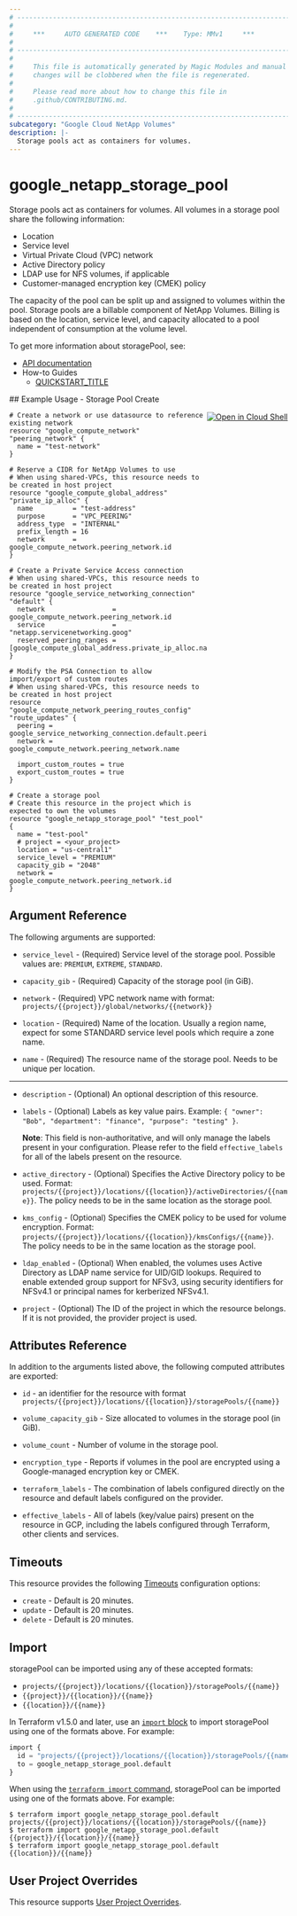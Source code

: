 ```yaml
---
# ----------------------------------------------------------------------------
#
#     ***     AUTO GENERATED CODE    ***    Type: MMv1     ***
#
# ----------------------------------------------------------------------------
#
#     This file is automatically generated by Magic Modules and manual
#     changes will be clobbered when the file is regenerated.
#
#     Please read more about how to change this file in
#     .github/CONTRIBUTING.md.
#
# ----------------------------------------------------------------------------
subcategory: "Google Cloud NetApp Volumes"
description: |-
  Storage pools act as containers for volumes.
---
```


# google\_netapp\_storage\_pool

Storage pools act as containers for volumes. All volumes in a storage pool share the following information:
* Location
* Service level
* Virtual Private Cloud (VPC) network
* Active Directory policy
* LDAP use for NFS volumes, if applicable
* Customer-managed encryption key (CMEK) policy

The capacity of the pool can be split up and assigned to volumes within the pool. Storage pools are a billable
component of NetApp Volumes. Billing is based on the location, service level, and capacity allocated to a pool
independent of consumption at the volume level.


To get more information about storagePool, see:

* [API documentation](https://cloud.google.com/netapp/volumes/docs/reference/rest/v1/projects.locations.storagePools)
* How-to Guides
    * [QUICKSTART_TITLE](https://cloud.google.com/netapp/volumes/docs/get-started/quickstarts/create-storage-pool)

<div class = "oics-button" style="float: right; margin: 0 0 -15px">
  <a href="https://console.cloud.google.com/cloudshell/open?cloudshell_git_repo=https%3A%2F%2Fgithub.com%2Fterraform-google-modules%2Fdocs-examples.git&cloudshell_working_dir=Storage_pool_create&cloudshell_image=gcr.io%2Fcloudshell-images%2Fcloudshell%3Alatest&open_in_editor=main.tf&cloudshell_print=.%2Fmotd&cloudshell_tutorial=.%2Ftutorial.md" target="_blank">
    <img alt="Open in Cloud Shell" src="//gstatic.com/cloudssh/images/open-btn.svg" style="max-height: 44px; margin: 32px auto; max-width: 100%;">
  </a>
</div>
## Example Usage - Storage Pool Create


```hcl
# Create a network or use datasource to reference existing network
resource "google_compute_network" "peering_network" {
  name = "test-network"
}

# Reserve a CIDR for NetApp Volumes to use
# When using shared-VPCs, this resource needs to be created in host project
resource "google_compute_global_address" "private_ip_alloc" {
  name          = "test-address"
  purpose       = "VPC_PEERING"
  address_type  = "INTERNAL"
  prefix_length = 16
  network       = google_compute_network.peering_network.id
}

# Create a Private Service Access connection
# When using shared-VPCs, this resource needs to be created in host project
resource "google_service_networking_connection" "default" {
  network                 = google_compute_network.peering_network.id
  service                 = "netapp.servicenetworking.goog"
  reserved_peering_ranges = [google_compute_global_address.private_ip_alloc.name]
}

# Modify the PSA Connection to allow import/export of custom routes
# When using shared-VPCs, this resource needs to be created in host project
resource "google_compute_network_peering_routes_config" "route_updates" {
  peering = google_service_networking_connection.default.peering
  network = google_compute_network.peering_network.name

  import_custom_routes = true
  export_custom_routes = true
}

# Create a storage pool
# Create this resource in the project which is expected to own the volumes
resource "google_netapp_storage_pool" "test_pool" {
  name = "test-pool"
  # project = <your_project>
  location = "us-central1"
  service_level = "PREMIUM"
  capacity_gib = "2048"
  network = google_compute_network.peering_network.id
}
```

## Argument Reference

The following arguments are supported:


* `service_level` -
  (Required)
  Service level of the storage pool.
  Possible values are: `PREMIUM`, `EXTREME`, `STANDARD`.

* `capacity_gib` -
  (Required)
  Capacity of the storage pool (in GiB).

* `network` -
  (Required)
  VPC network name with format: `projects/{{project}}/global/networks/{{network}}`

* `location` -
  (Required)
  Name of the location. Usually a region name, expect for some STANDARD service level pools which require a zone name.

* `name` -
  (Required)
  The resource name of the storage pool. Needs to be unique per location.


- - -


* `description` -
  (Optional)
  An optional description of this resource.

* `labels` -
  (Optional)
  Labels as key value pairs. Example: `{ "owner": "Bob", "department": "finance", "purpose": "testing" }`.

  **Note**: This field is non-authoritative, and will only manage the labels present in your configuration.
  Please refer to the field `effective_labels` for all of the labels present on the resource.

* `active_directory` -
  (Optional)
  Specifies the Active Directory policy to be used. Format: `projects/{{project}}/locations/{{location}}/activeDirectories/{{name}}`.
  The policy needs to be in the same location as the storage pool.

* `kms_config` -
  (Optional)
  Specifies the CMEK policy to be used for volume encryption. Format: `projects/{{project}}/locations/{{location}}/kmsConfigs/{{name}}`.
  The policy needs to be in the same location as the storage pool.

* `ldap_enabled` -
  (Optional)
  When enabled, the volumes uses Active Directory as LDAP name service for UID/GID lookups. Required to enable extended group support for NFSv3,
  using security identifiers for NFSv4.1 or principal names for kerberized NFSv4.1.

* `project` - (Optional) The ID of the project in which the resource belongs.
    If it is not provided, the provider project is used.


## Attributes Reference

In addition to the arguments listed above, the following computed attributes are exported:

* `id` - an identifier for the resource with format `projects/{{project}}/locations/{{location}}/storagePools/{{name}}`

* `volume_capacity_gib` -
  Size allocated to volumes in the storage pool (in GiB).

* `volume_count` -
  Number of volume in the storage pool.

* `encryption_type` -
  Reports if volumes in the pool are encrypted using a Google-managed encryption key or CMEK.

* `terraform_labels` -
  The combination of labels configured directly on the resource
   and default labels configured on the provider.

* `effective_labels` -
  All of labels (key/value pairs) present on the resource in GCP, including the labels configured through Terraform, other clients and services.


## Timeouts

This resource provides the following
[Timeouts](https://developer.hashicorp.com/terraform/plugin/sdkv2/resources/retries-and-customizable-timeouts) configuration options:

- `create` - Default is 20 minutes.
- `update` - Default is 20 minutes.
- `delete` - Default is 20 minutes.

## Import


storagePool can be imported using any of these accepted formats:

* `projects/{{project}}/locations/{{location}}/storagePools/{{name}}`
* `{{project}}/{{location}}/{{name}}`
* `{{location}}/{{name}}`


In Terraform v1.5.0 and later, use an [`import` block](https://developer.hashicorp.com/terraform/language/import) to import storagePool using one of the formats above. For example:

```tf
import {
  id = "projects/{{project}}/locations/{{location}}/storagePools/{{name}}"
  to = google_netapp_storage_pool.default
}
```

When using the [`terraform import` command](https://developer.hashicorp.com/terraform/cli/commands/import), storagePool can be imported using one of the formats above. For example:

```
$ terraform import google_netapp_storage_pool.default projects/{{project}}/locations/{{location}}/storagePools/{{name}}
$ terraform import google_netapp_storage_pool.default {{project}}/{{location}}/{{name}}
$ terraform import google_netapp_storage_pool.default {{location}}/{{name}}
```

## User Project Overrides

This resource supports [User Project Overrides](https://registry.terraform.io/providers/hashicorp/google/latest/docs/guides/provider_reference#user_project_override).
